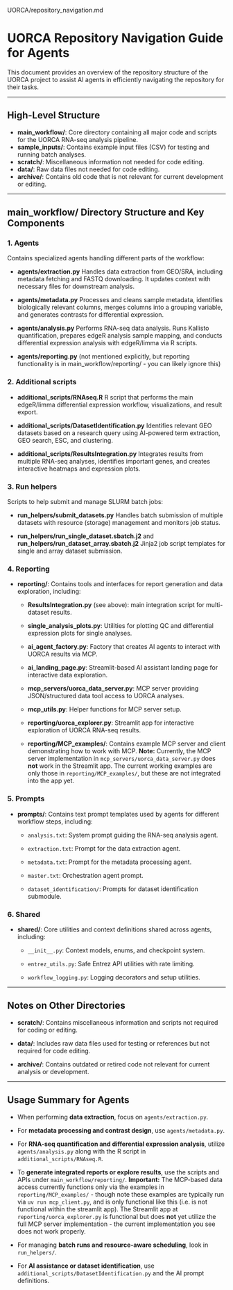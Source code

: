 UORCA/repository_navigation.md
# UORCA Repository Navigation Guide for Agents

This document provides an overview of the repository structure of the UORCA project to assist AI agents in efficiently navigating the repository for their tasks.

---

## High-Level Structure

- **main_workflow/**: Core directory containing all major code and scripts for the UORCA RNA-seq analysis pipeline.
- **sample_inputs/**: Contains example input files (CSV) for testing and running batch analyses.
- **scratch/**: Miscellaneous information not needed for code editing.
- **data/**: Raw data files not needed for code editing.
- **archive/**: Contains old code that is not relevant for current development or editing.

---

## main_workflow/ Directory Structure and Key Components

### 1. **Agents**

Contains specialized agents handling different parts of the workflow:

- **agents/extraction.py**
  Handles data extraction from GEO/SRA, including metadata fetching and FASTQ downloading. It updates context with necessary files for downstream analysis.

- **agents/metadata.py**
  Processes and cleans sample metadata, identifies biologically relevant columns, merges columns into a grouping variable, and generates contrasts for differential expression.

- **agents/analysis.py**
  Performs RNA-seq data analysis. Runs Kallisto quantification, prepares edgeR analysis sample mapping, and conducts differential expression analysis with edgeR/limma via R scripts.

- **agents/reporting.py** (not mentioned explicitly, but reporting functionality is in main_workflow/reporting/ - you can likely ignore this)

### 2. **Additional scripts**

- **additional_scripts/RNAseq.R**
  R script that performs the main edgeR/limma differential expression workflow, visualizations, and result export.

- **additional_scripts/DatasetIdentification.py**
  Identifies relevant GEO datasets based on a research query using AI-powered term extraction, GEO search, ESC, and clustering.

- **additional_scripts/ResultsIntegration.py**
  Integrates results from multiple RNA-seq analyses, identifies important genes, and creates interactive heatmaps and expression plots.

### 3. **Run helpers**

Scripts to help submit and manage SLURM batch jobs:

- **run_helpers/submit_datasets.py**
  Handles batch submission of multiple datasets with resource (storage) management and monitors job status.

- **run_helpers/run_single_dataset.sbatch.j2** and **run_helpers/run_dataset_array.sbatch.j2**
  Jinja2 job script templates for single and array dataset submission.

### 4. **Reporting**

- **reporting/**: Contains tools and interfaces for report generation and data exploration, including:

  - **ResultsIntegration.py** (see above): main integration script for multi-dataset results.

  - **single_analysis_plots.py**: Utilities for plotting QC and differential expression plots for single analyses.

  - **ai_agent_factory.py**: Factory that creates AI agents to interact with UORCA results via MCP.

  - **ai_landing_page.py**: Streamlit-based AI assistant landing page for interactive data exploration.

  - **mcp_servers/uorca_data_server.py**: MCP server providing JSON/structured data tool access to UORCA analyses.

  - **mcp_utils.py**: Helper functions for MCP server setup.

  - **reporting/uorca_explorer.py**: Streamlit app for interactive exploration of UORCA RNA-seq results.

  - **reporting/MCP_examples/**: Contains example MCP server and client demonstrating how to work with MCP.
    **Note:**
    Currently, the MCP server implementation in `mcp_servers/uorca_data_server.py` does **not** work in the Streamlit app.
    The current working examples are only those in `reporting/MCP_examples/`, but these are not integrated into the app yet.

### 5. **Prompts**

- **prompts/**: Contains text prompt templates used by agents for different workflow steps, including:

  - `analysis.txt`: System prompt guiding the RNA-seq analysis agent.

  - `extraction.txt`: Prompt for the data extraction agent.

  - `metadata.txt`: Prompt for the metadata processing agent.

  - `master.txt`: Orchestration agent prompt.

  - `dataset_identification/`: Prompts for dataset identification submodule.

### 6. **Shared**

- **shared/**: Core utilities and context definitions shared across agents, including:

  - `__init__.py`: Context models, enums, and checkpoint system.

  - `entrez_utils.py`: Safe Entrez API utilities with rate limiting.

  - `workflow_logging.py`: Logging decorators and setup utilities.

---

## Notes on Other Directories

- **scratch/**: Contains miscellaneous information and scripts not required for coding or editing.

- **data/**: Includes raw data files used for testing or references but not required for code editing.

- **archive/**: Contains outdated or retired code not relevant for current analysis or development.

---

## Usage Summary for Agents

- When performing **data extraction**, focus on `agents/extraction.py`.

- For **metadata processing and contrast design**, use `agents/metadata.py`.

- For **RNA-seq quantification and differential expression analysis**, utilize `agents/analysis.py` along with the R script in `additional_scripts/RNAseq.R`.

- To **generate integrated reports or explore results**, use the scripts and APIs under `main_workflow/reporting/`.
  **Important:** The MCP-based data access currently functions only via the examples in `reporting/MCP_examples/` - though note these examples are typically run via `uv run mcp_client.py`, and is only functional like this (i.e. is not functional within the streamlit app). The Streamlit app at `reporting/uorca_explorer.py` is functional but does **not** yet utilize the full MCP server implementation - the current implementation you see does not work properly.

- For managing **batch runs and resource-aware scheduling**, look in `run_helpers/`.

- For **AI assistance or dataset identification**, use `additional_scripts/DatasetIdentification.py` and the AI prompt definitions.
